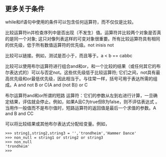 ## 更多关于条件

while和if语句中使用的条件可以包含任何运算符，而不仅仅是比较。

比较运算符in并检查序列中是否出现（不发生）值。运算符并比较两个对象是否真的是同一个对象; 这只对像列表这样的可变对象很重要。所有比较运算符具有相同的优先级，低于所有数值运算符的优先级。not inisis not

比较可以链接。例如，测试是否小于，而且等于。a &lt; b == cabbc

比较可以使用布尔运算符进行组合and和or，和一个比较的结果（或任何其它的布尔表达式的）可以与否定not。这些优先级低于比较运算符; 它们之间，not具有最高优先级和or最低优先级，因此相当于。与往常一样，括号可用于表达所需的组成。A and not B or C\(A and \(not B\)\) or C

布尔运算符and和or所谓的短路 运算符：它们的参数从左到右进行计算，一旦确定结果，评估就会停止。例如，如果A且C为true但B为false，则不评估表达式 。当用作一般值而不是布尔值时，短路运算符的返回值是最后一个求值的参数。A and B and CC

可以将比较结果或其他布尔表达式分配给变量。例如，

```
>>> string1,string2,string3 = '','trondheim','Hammer Dance'
>>> non_null = string1 or string2 or string3
>>> non_null
'trondheim'
>>>

```



